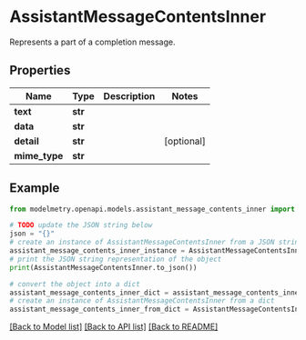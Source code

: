# AssistantMessageContentsInner

Represents a part of a completion message.

## Properties

Name | Type | Description | Notes
------------ | ------------- | ------------- | -------------
**text** | **str** |  | 
**data** | **str** |  | 
**detail** | **str** |  | [optional] 
**mime_type** | **str** |  | 

## Example

```python
from modelmetry.openapi.models.assistant_message_contents_inner import AssistantMessageContentsInner

# TODO update the JSON string below
json = "{}"
# create an instance of AssistantMessageContentsInner from a JSON string
assistant_message_contents_inner_instance = AssistantMessageContentsInner.from_json(json)
# print the JSON string representation of the object
print(AssistantMessageContentsInner.to_json())

# convert the object into a dict
assistant_message_contents_inner_dict = assistant_message_contents_inner_instance.to_dict()
# create an instance of AssistantMessageContentsInner from a dict
assistant_message_contents_inner_from_dict = AssistantMessageContentsInner.from_dict(assistant_message_contents_inner_dict)
```
[[Back to Model list]](../README.md#documentation-for-models) [[Back to API list]](../README.md#documentation-for-api-endpoints) [[Back to README]](../README.md)


